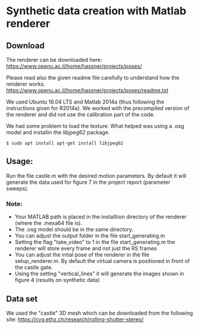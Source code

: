 # Synthetic data creation with Matlab renderer

## Download
The renderer can be downloaded here: https://www.openu.ac.il/home/hassner/projects/poses/ 

Please read also the given readme file carefully to understand how the renderer works.
https://www.openu.ac.il/home/hassner/projects/poses/readme.txt

We used Ubuntu 16.04 LTS and Matlab 2014a (thus following the instructions given for R2014a). We worked with the precompiled version of the renderer and did not use the calibration part of the code.

We had some problem to load the texture. What helped was using a .osg model and installin the libjpeg62 package.
```
$ sudo apt install apt-get install libjpeg62
```


## Usage:

Run the file castle.m with the desired motion parameters. By default it will generate the data used for figure 7 in the project report (parameter sweeps).

### Note:
- Your MATLAB path is placed in the installtion directory of the renderer (where the .mexa64 file is).
- The .osg model should be in the same directory.
- You can adjust the output folder in the file start_generating.m
- Setting the flag "take_video" to 1 in the file start_generating.m the renderer will store every frame and not just the RS frames
- You can adjust the intial pose of the renderer in the file setup_renderer.m. By default the virtual camera is positioned in front of the castle gate. 
- Using the setting "vertical_lines" it will generate the images shown in figure 4 (results on synthetic data)



## Data set

We used the "castle" 3D mesh which can be downloaded from the following site: https://cvg.ethz.ch/research/rolling-shutter-stereo/
